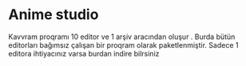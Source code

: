 # Anime studio
Kavvram proqramı 10 editor ve 1 arşiv aracından oluşur . Burda bütün editorları bağımsız çalışan bir proqram olarak paketlenmiştir. Sadece 1 editora ihtiyacınız varsa burdan indire bilrsiniz 
